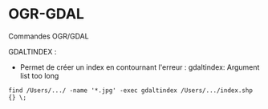 OGR-GDAL
========
Commandes OGR/GDAL

GDALTINDEX :

- Permet de créer un index en contournant l'erreur : gdaltindex: Argument list too long 

```
find /Users/.../ -name '*.jpg' -exec gdaltindex /Users/.../index.shp {} \;
```
